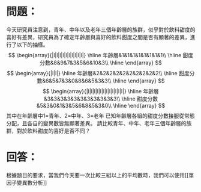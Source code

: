 # 問題：
今天研究員注意到，青年、中年以及老年三個年齡層的族群，似乎對於飲料甜度的喜好有差異，研究員為了確定年齡層與喜好的飲料甜度之間是否有顯著的差異，進行了以下的抽樣。
$$
\begin{array}{|l|l|l|l|l|l|l|l|l|l|}
\hline
年齡層&1&1&1&1&1&1&1&1\\
\hline
甜度分數&8&9&7&3&5&6&10&3\\
\hline
\end{array}
$$
$$
\begin{array}{|l|l|}
\hline
年齡層&2&2&2&2&2&2&2&2&2&2\\
\hline
甜度分數&6&5&7&3&0&8&6&5&3&3\\
\hline
\end{array}
$$
$$
\begin{array}{|l|l|l|l|l|l|l|l|l|l|l|l|}
\hline
年齡層&3&3&3&3&3&3&3&3&3&3&3\\
\hline
甜度分數&5&3&0&1&3&5&6&8&5&3&0\\
\hline
\end{array}
$$
其中在年齡層中1=青年、2=中年、3=老年
已知年齡層各組的甜度分數接服從常態分配，且各自的變異數皆無顯著差異。
請比較青年、中年、老年三個年齡層的族群，對於飲料甜度的喜好是否不同？
# 回答：
根據題目的要求，當我們今天要一次比較三組以上的平均數時，我們可以使用[[單因子變異數分析]]